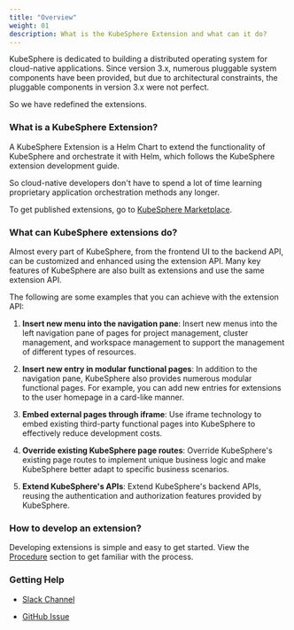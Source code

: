 ```yaml
---
title: "Overview"
weight: 01
description: What is the KubeSphere Extension and what can it do? 
---
```


KubeSphere is dedicated to building a distributed operating system for cloud-native applications. Since version 3.x, numerous pluggable system components have been provided, but due to architectural constraints, the pluggable components in version 3.x were not perfect.

So we have redefined the extensions.

### What is a KubeSphere Extension?

A KubeSphere Extension is a Helm Chart to extend the functionality of KubeSphere and orchestrate it with Helm, which follows the KubeSphere extension development guide.

So cloud-native developers don't have to spend a lot of time learning proprietary application orchestration methods any longer.

To get published extensions, go to [KubeSphere Marketplace](https://kubesphere.com.cn/extensions/marketplace/).

### What can KubeSphere extensions do?

Almost every part of KubeSphere, from the frontend UI to the backend API, can be customized and enhanced using the extension API. Many key features of KubeSphere are also built as extensions and use the same extension API.

The following are some examples that you can achieve with the extension API:

1. **Insert new menu into the navigation pane**: Insert new menus into the left navigation pane of pages for project management, cluster management, and workspace management to support the management of different types of resources.

2. **Insert new entry in modular functional pages**: In addition to the navigation pane, KubeSphere also provides numerous modular functional pages. For example, you can add new entries for extensions to the user homepage in a card-like manner.

3. **Embed external pages through iframe**:  Use iframe technology to embed existing third-party functional pages into KubeSphere to effectively reduce development costs.

4. **Override existing KubeSphere page routes**: Override KubeSphere's existing page routes to implement unique business logic and make KubeSphere better adapt to specific business scenarios.

5. **Extend KubeSphere's APIs**: Extend KubeSphere's backend APIs, reusing the authentication and authorization features provided by KubeSphere.


### How to develop an extension?

Developing extensions is simple and easy to get started. View the [Procedure](../../development-procedure/) section to get familiar with the process.


### Getting Help

* [Slack Channel](https://join.slack.com/t/kubesphere/shared_invite/zt-26fio5qz5-Zqv85_vBcBvxe5SXWOwBmw)

* [GitHub Issue](https://github.com/kubesphere/kubesphere/issues/new/choose)